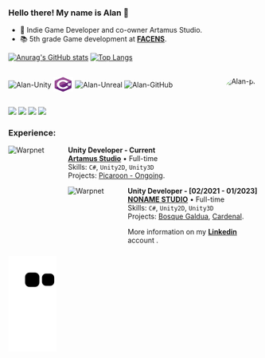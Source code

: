 ### Hello there! My name is Alan 🌙
- 👾 Indie Game Developer and co-owner Artamus Studio.
- 📚 5th grade Game development at [**FACENS**](https://facens.br).

[![Anurag's GitHub stats](https://github-readme-stats.vercel.app/api?username=AlanBrandi&count_private=true&show_icons=true&theme=midnight-purple)](https://github.com/anuraghazra/github-readme-stats) 
[![Top Langs](https://github-readme-stats.vercel.app/api/top-langs/?username=AlanBrandi&layout=compact&theme=midnight-purple)](https://github.com/anuraghazra/github-readme-stats)


<div style="display: inline_block"><br>
  <img align="center" alt="Alan-Unity" height="30" width="30" img src="https://github.com/halak/unity-editor-icons/blob/master/icons/small/d_UnityLogo.png?raw=true">
  <img align="center" alt="Alan-C#" height="30" width="40" src="https://raw.githubusercontent.com/devicons/devicon/master/icons/csharp/csharp-original.svg">
  <img align="center" alt="Alan-Unreal" height="30" width="40" src="https://www.citypng.com/public/uploads/small/116623778040kn8wdamfqvhbfnc4ciyvgb2chradaslfjmkfuwffsosuphmc8eqm6kx91o4emwuj9q2bzahkihejf7vczqunauoqfbvz3osxs40.png">
  <img align="center" alt="Alan-GitHub" height="30" width="30" src="https://www.nicepng.com/png/full/52-520535_free-files-github-github-icon-png-white.png">

  <img align="right" alt="Alan-pic" height="150" style="border-radius:50px;" src="https://i.imgur.com/mXI1BBV.png">
</div>
 
##
<div> 
  <a href="https://www.instagram.com/brandi_alan/" target="_blank"><img src="https://img.shields.io/badge/-Instagram-%23E4405F?style=for-the-badge&logo=instagram&logoColor=white" target="_blank"></a>
 	<a href="https://www.twitch.tv/m0kiss" target="_blank"><img src="https://img.shields.io/badge/Twitch-9146FF?style=for-the-badge&logo=twitch&logoColor=white" target="_blank"></a>
  <a href = "mailto:alan.brandi@hotmail.com"><img src="https://img.shields.io/badge/-Gmail-%23333?style=for-the-badge&logo=gmail&logoColor=white" target="_blank"></a>
  <a href="https://www.linkedin.com/in/alan-brandi-954162211/?locale=en_US" target="_blank"><img src="https://img.shields.io/badge/-LinkedIn-%230077B5?style=for-the-badge&logo=linkedin&logoColor=white" target="_blank"></a> 
</div>


### Experience:

[<img align="left" height="100px" width="120px" alt="Warpnet" src="https://i.imgur.com/leyd8Yp.pngg"/>](https://www.linkedin.com/in/alan-brandi-954162211/)

**Unity Developer - Current** \
[**Artamus Studio**](https://www.linkedin.com/in/alan-brandi-954162211/) • Full-time \
Skills: `C#`, `Unity2D`, `Unity3D`\
Projects: [Picaroon - Ongoing](https://github.com/tfnt128/ProjectPicaroon).
<br/>

[<img align="left" height="100px" width="120px" alt="Warpnet" src="https://i.imgur.com/Eung9g5.png"/>](https://www.linkedin.com/in/alan-brandi-954162211/)
**Unity Developer - [02/2021 - 01/2023]** \
[**NONAME STUDIO**](https://www.linkedin.com/in/alan-brandi-954162211/) • Full-time \
Skills: `C#`, `Unity2D`, `Unity3D`\
Projects: [Bosque Galdua](https://gamejolt.com/games/bosquegaldua/669005/), [Cardenal](https://gamejolt.com/games/Cardenal/764971/).
<br/>

More information on my [**Linkedin**](https://www.linkedin.com/in/alan-brandi-954162211/) account .
###

![snake gif](https://github.com/AlanBrandi/AlanBrandi/blob/output/github-contribution-grid-snake.svg)

